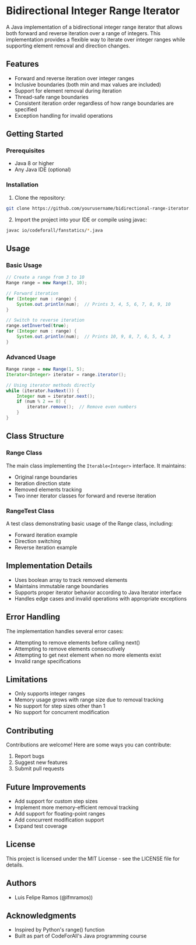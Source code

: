 # Bidirectional Integer Range Iterator

A Java implementation of a bidirectional integer range iterator that allows both forward and reverse iteration over a range of integers. This implementation provides a flexible way to iterate over integer ranges while supporting element removal and direction changes.

## Features

- Forward and reverse iteration over integer ranges
- Inclusive boundaries (both min and max values are included)
- Support for element removal during iteration
- Thread-safe range boundaries
- Consistent iteration order regardless of how range boundaries are specified
- Exception handling for invalid operations

## Getting Started

### Prerequisites

- Java 8 or higher
- Any Java IDE (optional)

### Installation

1. Clone the repository:
```bash
git clone https://github.com/yourusername/bidirectional-range-iterator.git
```

2. Import the project into your IDE or compile using javac:
```bash
javac io/codeforall/fanstatics/*.java
```

## Usage

### Basic Usage

```java
// Create a range from 3 to 10
Range range = new Range(3, 10);

// Forward iteration
for (Integer num : range) {
    System.out.println(num);  // Prints 3, 4, 5, 6, 7, 8, 9, 10
}

// Switch to reverse iteration
range.setInverted(true);
for (Integer num : range) {
    System.out.println(num);  // Prints 10, 9, 8, 7, 6, 5, 4, 3
}
```

### Advanced Usage

```java
Range range = new Range(1, 5);
Iterator<Integer> iterator = range.iterator();

// Using iterator methods directly
while (iterator.hasNext()) {
    Integer num = iterator.next();
    if (num % 2 == 0) {
        iterator.remove();  // Remove even numbers
    }
}
```

## Class Structure

### Range Class
The main class implementing the `Iterable<Integer>` interface. It maintains:
- Original range boundaries
- Iteration direction state
- Removed elements tracking
- Two inner iterator classes for forward and reverse iteration

### RangeTest Class
A test class demonstrating basic usage of the Range class, including:
- Forward iteration example
- Direction switching
- Reverse iteration example

## Implementation Details

- Uses boolean array to track removed elements
- Maintains immutable range boundaries
- Supports proper iterator behavior according to Java Iterator interface
- Handles edge cases and invalid operations with appropriate exceptions

## Error Handling

The implementation handles several error cases:
- Attempting to remove elements before calling next()
- Attempting to remove elements consecutively
- Attempting to get next element when no more elements exist
- Invalid range specifications

## Limitations

- Only supports integer ranges
- Memory usage grows with range size due to removal tracking
- No support for step sizes other than 1
- No support for concurrent modification

## Contributing

Contributions are welcome! Here are some ways you can contribute:
1. Report bugs
2. Suggest new features
3. Submit pull requests

## Future Improvements

- Add support for custom step sizes
- Implement more memory-efficient removal tracking
- Add support for floating-point ranges
- Add concurrent modification support
- Expand test coverage

## License

This project is licensed under the MIT License - see the LICENSE file for details.

## Authors

- Luis Felipe Ramos (@lfmramos))

## Acknowledgments

- Inspired by Python's range() function
- Built as part of CodeForAll's Java programming course
```
